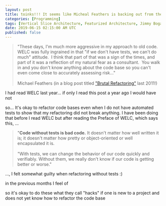 ```yaml
---
layout: post
title: toinks!!! It seems like Micheal Feathers is backing out from the "Code without tests is bad code" statement of WELC... since 2011!
categories: [Programming]
tags: [Vertical Slice Architecture, Featurized Architecture, Jimmy Bogard, Matthias Käppler]
date: 2019-06-15 02:15:00 AM UTC
published: false
---
```


<!-- June 15, 2019 10:15:00 AM Philippine Time -->

<!-- toinks!!! Micheal Feathers said, "WELC was fully ingrained in that 'if we don't have tests, we can't do much' attitude", last 2011! -->


> "These days, I'm much more aggressive in my approach to old code.  WELC was fully ingrained in that "if we don't have tests, we can't do much" attitude.  I think that part of that was a sign of the times, and part of it was a reflection of my natural fear as a consultant.  You walk in and you don't know anything about the code base so you can't even come close to accurately assessing risk..."
<br /><br />
Michael Feathers (in a blog post titled ["Brutal Refactoring"](https://michaelfeathers.typepad.com/michael_feathers_blog/2011/03/brutal-refactoring.html) last 2011!)



<!--more-->


I had read WELC last year... if only I read this post a year ago I would have not 


so... It's okay to refactor code bases even when I do not have automated tests to show that my refactoring did not break anything. I have been doing that before I read WELC but after reading the Preface of WELC, which says this, ...

> "**Code without tests is bad code.** It doesn't matter how well written it is; it doesn't
matter how pretty or object-oriented or well encapsulated it is.
<br /><br />
> "With tests, we can change the behavior of our code quickly and verifiably. Without them, we really don't know if our code is getting better or worse."



..., I felt somewhat guilty when refactoring without tests :)

in the previous months I feel of




so it's okay to do these what they call "hacks" if one is new to a project and does not yet know how to refactor the code base







